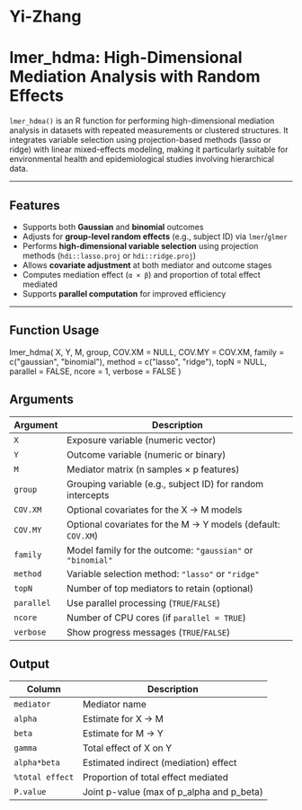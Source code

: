 # Yi-Zhang

# lmer_hdma: High-Dimensional Mediation Analysis with Random Effects

`lmer_hdma()` is an R function for performing high-dimensional mediation analysis in datasets with repeated measurements or clustered structures. It integrates variable selection using projection-based methods (lasso or ridge) with linear mixed-effects modeling, making it particularly suitable for environmental health and epidemiological studies involving hierarchical data.

---

## Features

- Supports both **Gaussian** and **binomial** outcomes  
- Adjusts for **group-level random effects** (e.g., subject ID) via `lmer`/`glmer`  
- Performs **high-dimensional variable selection** using projection methods (`hdi::lasso.proj` or `hdi::ridge.proj`)  
- Allows **covariate adjustment** at both mediator and outcome stages  
- Computes mediation effect (`α × β`) and proportion of total effect mediated  
- Supports **parallel computation** for improved efficiency

---

## Function Usage

lmer_hdma(
  X, Y, M, group,
  COV.XM = NULL, COV.MY = COV.XM,
  family = c("gaussian", "binomial"),
  method = c("lasso", "ridge"),
  topN = NULL, parallel = FALSE, ncore = 1, verbose = FALSE
)

## Arguments

| Argument   | Description                                                  |
| ---------- | ------------------------------------------------------------ |
| `X`        | Exposure variable (numeric vector)                           |
| `Y`        | Outcome variable (numeric or binary)                         |
| `M`        | Mediator matrix (n samples × p features)                     |
| `group`    | Grouping variable (e.g., subject ID) for random intercepts   |
| `COV.XM`   | Optional covariates for the X → M models                     |
| `COV.MY`   | Optional covariates for the M → Y models (default: `COV.XM`) |
| `family`   | Model family for the outcome: `"gaussian"` or `"binomial"`   |
| `method`   | Variable selection method: `"lasso"` or `"ridge"`            |
| `topN`     | Number of top mediators to retain (optional)                 |
| `parallel` | Use parallel processing (`TRUE`/`FALSE`)                     |
| `ncore`    | Number of CPU cores (if `parallel = TRUE`)                   |
| `verbose`  | Show progress messages (`TRUE`/`FALSE`)                      |

## Output

| Column          | Description                                 |
| --------------- | ------------------------------------------- |
| `mediator`      | Mediator name                               |
| `alpha`         | Estimate for X → M                          |
| `beta`          | Estimate for M → Y                          |
| `gamma`         | Total effect of X on Y                      |
| `alpha*beta`    | Estimated indirect (mediation) effect       |
| `%total effect` | Proportion of total effect mediated         |
| `P.value`       | Joint p-value (max of p\_alpha and p\_beta) |



